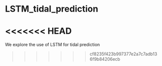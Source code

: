 # LSTM_tidal_prediction
<<<<<<< HEAD
=======
We explore the use of LSTM for tidal prediction
>>>>>>> cf8235f423b997377e2a7c7adb136f9b84206ecb
